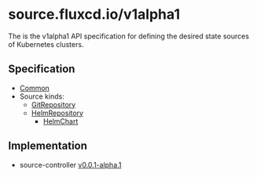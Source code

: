 # source.fluxcd.io/v1alpha1

The is the v1alpha1 API specification for defining the desired state sources of Kubernetes clusters.

## Specification

* [Common](common.md)
* Source kinds:
  + [GitRepository](gitrepositories.md)
  + [HelmRepository](helmrepositories.md)
    - [HelmChart](helmrepositories.md)

## Implementation

* source-controller [v0.0.1-alpha.1](https://github.com/fluxcd/source-controller/releases)
